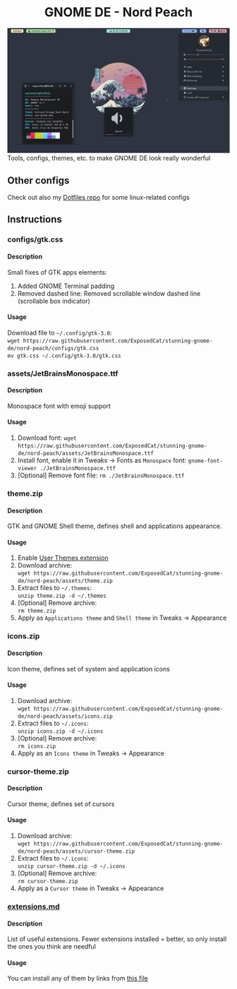 <h1 align="center">GNOME DE - Nord Peach</h1>

![Result preview](assets/preview.png)
Tools, configs, themes, etc. to make GNOME DE look really wonderful 

## Other configs
Check out also my [Dotfiles repo](https://github.com/ExposedCat/dotfiles) for some linux-related configs

## Instructions

### configs/gtk.css
#### Description
Small fixes of GTK apps elements:
1. Added GNOME Terminal padding
3. Removed dashed line: Removed scrollable window dashed line (scrollable box indicator)
#### Usage
Download file to `~/.config/gtk-3.0`:  
`wget https://raw.githubusercontent.com/ExposedCat/stunning-gnome-de/nord-peach/configs/gtk.css`  
`mv gtk.css ~/.config/gtk-3.0/gtk.css`

### assets/JetBrainsMonospace.ttf
#### Description
Monospace font with emoji support
#### Usage
1. Download font:
`wget https://raw.githubusercontent.com/ExposedCat/stunning-gnome-de/nord-peach/assets/JetBrainsMonospace.ttf`  
2. Install font, enable it in Tweaks → Fonts as `Monospace` font:
`gnome-font-viewer ./JetBrainsMonospace.ttf`  
3. \[Optional] Remove font file:
`rm ./JetBrainsMonospace.ttf`

### theme.zip
#### Description
GTK and GNOME Shell theme, defines shell and applications appearance.
#### Usage
1. Enable [User Themes extension](https://extensions.gnome.org/extension/19/user-themes/)
2. Download archive:  
`wget https://raw.githubusercontent.com/ExposedCat/stunning-gnome-de/nord-peach/assets/theme.zip`
3. Extract files to `~/.themes`:  
`unzip theme.zip -d ~/.themes`
4. \[Optional] Remove archive:  
`rm theme.zip`
5. Apply as `Applications theme` and `Shell theme` in Tweaks → Appearance

### icons.zip
#### Description
Icon theme, defines set of system and application icons
#### Usage
1. Download archive:  
`wget https://raw.githubusercontent.com/ExposedCat/stunning-gnome-de/nord-peach/assets/icons.zip`
2. Extract files to `~/.icons`:  
`unzip icons.zip -d ~/.icons`
3. \[Optional] Remove archive:  
`rm icons.zip`
4. Apply as an `Icons theme` in Tweaks → Appearance

### cursor-theme.zip
#### Description
Cursor theme, defines set of cursors
#### Usage
1. Download archive:  
`wget https://raw.githubusercontent.com/ExposedCat/stunning-gnome-de/nord-peach/assets/cursor-theme.zip`
2. Extract files to `~/.icons`:  
`unzip cursor-theme.zip -d ~/.icons`
3. \[Optional] Remove archive:  
`rm cursor-theme.zip`
4. Apply as a `Cursor theme` in Tweaks → Appearance

### [extensions.md](extensions.md)
#### Description
List of useful extensions. Fewer extensions installed = better, so only install the ones you think are needful
#### Usage
You can install any of them by links from [this file](extensions.md)
